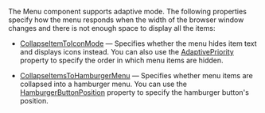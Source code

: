 The Menu component supports adaptive mode. The following properties specify how the menu responds when the width of the browser window changes and there is not enough space to display all the items:

*   [CollapseItemToIconMode](https://docs.devexpress.com/Blazor/DevExpress.Blazor.DxMenu.CollapseItemToIconMode) — Specifies whether the menu hides item text and displays icons instead. You can also use the [AdaptivePriority](https://docs.devexpress.com/Blazor/DevExpress.Blazor.DxMenuItem.AdaptivePriority) property to specify the order in which menu items are hidden.

*   [CollapseItemsToHamburgerMenu](https://docs.devexpress.com/Blazor/DevExpress.Blazor.DxMenu.CollapseItemsToHamburgerMenu) — Specifies whether menu items are collapsed into a hamburger menu. You can use the [HamburgerButtonPosition](https://docs.devexpress.com/Blazor/DevExpress.Blazor.DxMenu.HamburgerButtonPosition) property to specify the hamburger button's position.
